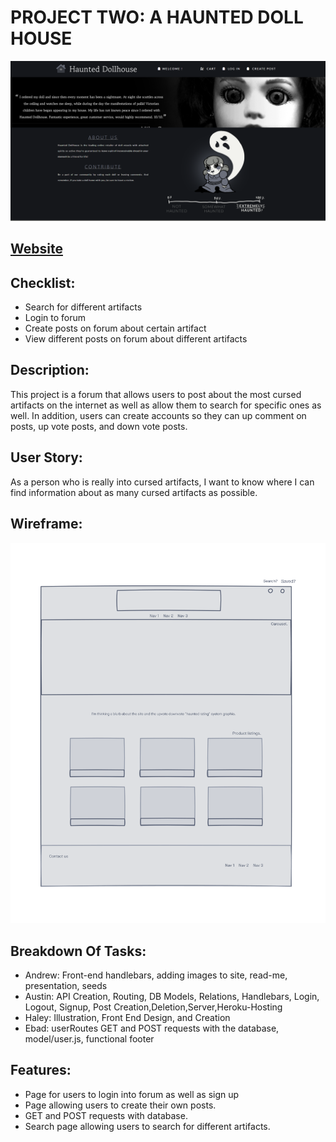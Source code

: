 # PROJECT TWO: A HAUNTED DOLL HOUSE

![](public/images/site-screenshot.png)
## [Website](https://haunted-doll-house.herokuapp.com/)

## Checklist:

* Search for different artifacts
* Login to forum
* Create posts on forum about certain artifact
* View different posts on forum about different artifacts

## Description:

This project is a forum that allows users to post about the most cursed artifacts on the internet as well as allow them to search for specific ones as well. 
In addition, users can create accounts so they can up comment on posts, up vote posts, and down vote posts.

## User Story: 
As a person who is really into cursed artifacts, I want to know where I can find information about as many cursed artifacts as possible. 

## Wireframe:

![](public/images/wire-frame.png)
## Breakdown Of Tasks:

* Andrew: Front-end handlebars, adding images to site, read-me, presentation, seeds
* Austin: API Creation, Routing, DB Models, Relations, Handlebars, Login, Logout, Signup, Post Creation,Deletion,Server,Heroku-Hosting
* Haley: Illustration, Front End Design, and Creation
* Ebad: userRoutes GET and POST requests with the database, model/user.js, functional footer

## Features:

* Page for users to login into forum as well as sign up
* Page allowing users to create their own posts.
* GET and POST requests with database.
* Search page allowing users to search for different artifacts.

